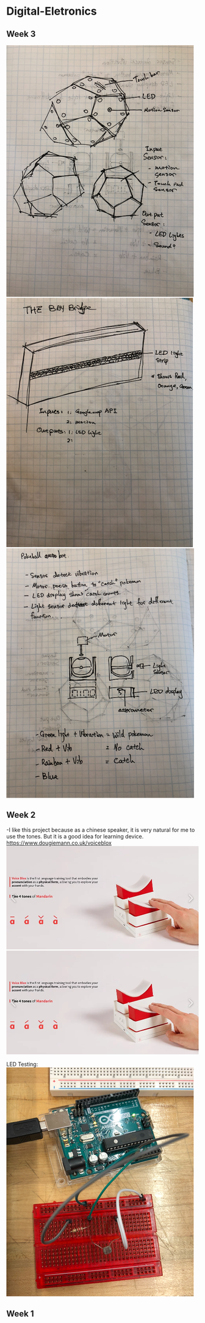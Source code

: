 # Digital-Eletronics

## Week 3
![week31](/images/week31.png)
![week32](/images/week32.png)
![week33](/images/week33.png)

## Week 2
-I like this project because as a chinese speaker, it is very natural for me to use the tones. But it is a good idea for learning device.
https://www.dougiemann.co.uk/voiceblox
![week22](/images/week22.png)
![week22](/images/week22.png)


LED Testing:
![week2](/images/week2.png)

## Week 1
